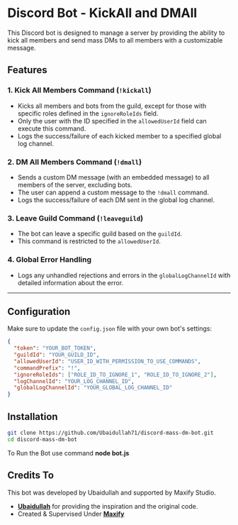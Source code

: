 # Discord Bot - KickAll and DMAll

This Discord bot is designed to manage a server by providing the ability to kick all members and send mass DMs to all members with a customizable message.

## Features

### 1. **Kick All Members Command (`!kickall`)**
- Kicks all members and bots from the guild, except for those with specific roles defined in the `ignoreRoleIds` field.
- Only the user with the ID specified in the `allowedUserId` field can execute this command.
- Logs the success/failure of each kicked member to a specified global log channel.

### 2. **DM All Members Command (`!dmall`)**
- Sends a custom DM message (with an embedded message) to all members of the server, excluding bots.
- The user can append a custom message to the `!dmall` command.
- Logs the success/failure of each DM sent in the global log channel.

### 3. **Leave Guild Command (`!leaveguild`)**
- The bot can leave a specific guild based on the `guildId`.
- This command is restricted to the `allowedUserId`.

### 4. **Global Error Handling**
- Logs any unhandled rejections and errors in the `globalLogChannelId` with detailed information about the error.

---

## Configuration

Make sure to update the `config.json` file with your own bot's settings:

```json
{
  "token": "YOUR_BOT_TOKEN",
  "guildId": "YOUR_GUILD_ID",
  "allowedUserId": "USER_ID_WITH_PERMISSION_TO_USE_COMMANDS",
  "commandPrefix": "!", 
  "ignoreRoleIds": ["ROLE_ID_TO_IGNORE_1", "ROLE_ID_TO_IGNORE_2"],
  "logChannelId": "YOUR_LOG_CHANNEL_ID",
  "globalLogChannelId": "YOUR_GLOBAL_LOG_CHANNEL_ID"
}
```
## Installation

```bash
git clone https://github.com/Ubaidullah71/discord-mass-dm-bot.git
cd discord-mass-dm-bot
```
To Run the Bot use command **node bot.js**

## Credits To

This bot was developed by Ubaidullah and supported by Maxify Studio.

- **[Ubaidullah](https://discord.gg/neverlands)** for providing the inspiration and the original code.
- Created & Supervised Under **[Maxify](https://discord.gg/maxify)**